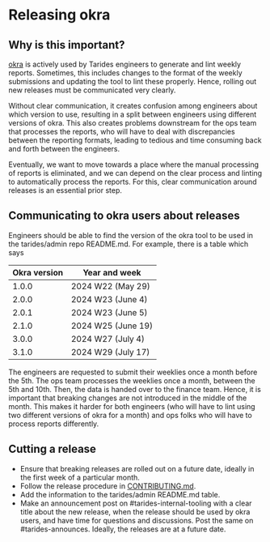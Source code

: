 # Releasing okra

## Why is this important?

[okra](https://github.com/tarides/okra) is actively used by Tarides engineers to generate and lint weekly reports. Sometimes, this includes changes to the format of the weekly submissions and updating the tool to lint these properly. Hence, rolling out new releases must be communicated very clearly. 

Without clear communication, it creates confusion among engineers about which version to use, resulting in a split between engineers using different versions of okra. This also creates problems downstream for the ops team that processes the reports, who will have to deal with discrepancies between the reporting formats, leading to tedious and time consuming back and forth between the engineers.

Eventually, we want to move towards a place where the manual processing of reports is eliminated, and we can depend on the clear process and linting to automatically process the reports. For this, clear communication around releases is an essential prior step.

## Communicating to okra users about releases

Engineers should be able to find the version of the okra tool to be used in the tarides/admin repo README.md. For example, there is a table which says

| Okra version | Year and week |
| -------------|---------------|
| 1.0.0 | 2024 W22 (May 29)    |
| 2.0.0 | 2024 W23 (June 4)    |
| 2.0.1 | 2024 W23 (June 5)    | 
| 2.1.0 | 2024 W25 (June 19)   |
| 3.0.0 | 2024 W27 (July 4)    |
| 3.1.0 | 2024 W29 (July 17)   |

The engineers are requested to submit their weeklies once a month before the 5th. The ops team processes the weeklies once a month, between the 5th and 10th. Then, the data is handed over to the finance team. Hence, it is important that breaking changes are not introduced in the middle of the month. This makes it harder for both engineers (who will have to lint using two different versions of okra for a month) and ops folks who will have to process reports differently. 

## Cutting a release

* Ensure that breaking releases are rolled out on a future date, ideally in the first week of a particular month.
* Follow the release procedure in [CONTRIBUTING.md](../CONTRIBUTING.md).
* Add the information to the tarides/admin README.md table.
* Make an announcement post on #tarides-internal-tooling with a clear title about the new release, when the release should be used by okra users, and have time for questions and discussions. Post the same on #tarides-announces. Ideally, the releases are at a future date.
